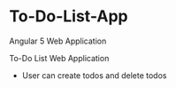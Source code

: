 # To-Do-List-App
Angular 5 Web Application

To-Do List Web Application 
- User can create todos and delete todos 
